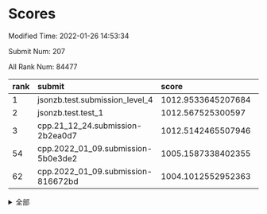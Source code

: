 # Scores

Modified Time: 2022-01-26 14:53:34

Submit Num: 207

All Rank Num: 84477

| rank |               submit               |       score        |       sigma        | pk_num |
| :--- | :--------------------------------- | :----------------- | :----------------- | :----- |
| 1    | jsonzb.test.submission_level_4     | 1012.9533645207684 | 0.785936220459965  | 1634   |
| 2    | jsonzb.test.test_1                 | 1012.567525300597  | 0.8188945055046966 | 1635   |
| 3    | cpp.21_12_24.submission-2b2ea0d7   | 1012.5142465507946 | 0.8232471342929275 | 1631   |
| 54   | cpp.2022_01_09.submission-5b0e3de2 | 1005.1587338402355 | 0.7059916333103345 | 1632   |
| 62   | cpp.2022_01_09.submission-816672bd | 1004.1012552952363 | 0.7274322990588116 | 1635   |


<details>
<summary>全部</summary>

| rank |                 submit                 |       score        |       sigma        | pk_num |
| :--- | :------------------------------------- | :----------------- | :----------------- | :----- |
| 1    | jsonzb.test.submission_level_4         | 1012.9533645207684 | 0.785936220459965  | 1634   |
| 2    | jsonzb.test.test_1                     | 1012.567525300597  | 0.8188945055046966 | 1635   |
| 3    | cpp.21_12_24.submission-2b2ea0d7       | 1012.5142465507946 | 0.8232471342929275 | 1631   |
| 4    | gobigger.level_3.submission_level_3_10 | 1011.6411285589451 | 0.7640746266099819 | 1632   |
| 5    | gobigger.level_3.submission_level_3_32 | 1011.180755105402  | 0.7838017060749488 | 1630   |
| 6    | gobigger.level_3.submission_level_3_43 | 1011.118497624151  | 0.7699103485577056 | 1633   |
| 7    | gobigger.level_3.submission_level_3_3  | 1011.086490792645  | 0.8037502572771746 | 1630   |
| 8    | gobigger.level_3.submission_level_3_48 | 1011.066518976495  | 0.7508683193280389 | 1634   |
| 9    | gobigger.level_3.submission_level_3_42 | 1010.9661525201628 | 0.7694154950404425 | 1633   |
| 10   | gobigger.level_3.submission_level_3_16 | 1010.964610821866  | 0.7763051939572191 | 1631   |
| 11   | gobigger.level_3.submission_level_3_31 | 1010.949144312523  | 0.7723470192932355 | 1633   |
| 12   | gobigger.level_3.submission_level_3_39 | 1010.7439244563847 | 0.7462732682904919 | 1635   |
| 13   | gobigger.level_3.submission_level_3_2  | 1010.7261397929299 | 0.774388630425795  | 1630   |
| 14   | gobigger.level_3.submission_level_3_22 | 1010.6711891640616 | 0.7562212574052163 | 1635   |
| 15   | gobigger.level_3.submission_level_3_36 | 1010.559368110701  | 0.7675492539010601 | 1629   |
| 16   | gobigger.level_3.submission_level_3_6  | 1010.5181902750784 | 0.7661574846400526 | 1633   |
| 17   | gobigger.level_3.submission_level_3_0  | 1010.4371705410475 | 0.7665724626039128 | 1630   |
| 18   | gobigger.level_3.submission_level_3_33 | 1010.4119713623983 | 0.756599841542585  | 1632   |
| 19   | gobigger.level_3.submission_level_3_46 | 1010.3223277175053 | 0.7555817100364894 | 1631   |
| 20   | gobigger.level_3.submission_level_3_24 | 1010.3018736374429 | 0.776950566120536  | 1635   |
| 21   | gobigger.level_3.submission_level_3_29 | 1010.2804698278853 | 0.7705154381820816 | 1633   |
| 22   | gobigger.level_3.submission_level_3_49 | 1010.1584665768393 | 0.756818745584471  | 1633   |
| 23   | gobigger.level_3.submission_level_3_7  | 1010.1278478906822 | 0.7905469967709162 | 1635   |
| 24   | gobigger.level_3.submission_level_3_40 | 1010.0906636166577 | 0.7929857689007384 | 1631   |
| 25   | gobigger.level_3.submission_level_3_19 | 1010.0882366200713 | 0.7659280627232641 | 1630   |
| 26   | gobigger.level_3.submission_level_3_12 | 1010.0216886017794 | 0.7580291545285486 | 1631   |
| 27   | gobigger.level_3.submission_level_3_47 | 1010.020581409227  | 0.7415422093988958 | 1635   |
| 28   | gobigger.level_3.submission_level_3_18 | 1010.0150363367397 | 0.7438425064920379 | 1634   |
| 29   | gobigger.level_3.submission_level_3_44 | 1009.851014255943  | 0.7610089428220094 | 1635   |
| 30   | gobigger.level_3.submission_level_3_9  | 1009.815830651223  | 0.7327611247854953 | 1632   |
| 31   | gobigger.level_3.submission_level_3_30 | 1009.7786010276511 | 0.7723776408058854 | 1632   |
| 32   | gobigger.level_3.submission_level_3_34 | 1009.7586001820373 | 0.7230864895108006 | 1631   |
| 33   | gobigger.level_3.submission_level_3_35 | 1009.6884850014944 | 0.7482512772386665 | 1630   |
| 34   | gobigger.level_3.submission_level_3_38 | 1009.6629167882046 | 0.7821585723294067 | 1631   |
| 35   | gobigger.level_3.submission_level_3_27 | 1009.6159386806269 | 0.7280257008348805 | 1629   |
| 36   | gobigger.level_3.submission_level_3_26 | 1009.5936867959821 | 0.7476575511103466 | 1631   |
| 37   | gobigger.level_3.submission_level_3_45 | 1009.5906896570044 | 0.7357431858120604 | 1634   |
| 38   | gobigger.level_3.submission_level_3_23 | 1009.5472604281449 | 0.7742243828514478 | 1638   |
| 39   | gobigger.level_3.submission_level_3_14 | 1009.5444773506713 | 0.7636309223823026 | 1633   |
| 40   | gobigger.level_3.submission_level_3_20 | 1009.4438095672673 | 0.7489660321296635 | 1636   |
| 41   | gobigger.level_3.submission_level_3_15 | 1009.3981897716671 | 0.7512448035621285 | 1633   |
| 42   | gobigger.level_3.submission_level_3_4  | 1009.3404976033346 | 0.7479616634147073 | 1632   |
| 43   | gobigger.level_3.submission_level_3_41 | 1009.2734298468373 | 0.7576144088153278 | 1632   |
| 44   | gobigger.level_3.submission_level_3_8  | 1009.2252385958622 | 0.7542386494890299 | 1631   |
| 45   | gobigger.level_3.submission_level_3_11 | 1009.2098509493626 | 0.7523363348906171 | 1629   |
| 46   | gobigger.level_3.submission_level_3_28 | 1009.2029863607644 | 0.739786946486071  | 1632   |
| 47   | gobigger.level_3.submission_level_3_13 | 1009.1882118190753 | 0.7298035110365543 | 1631   |
| 48   | gobigger.level_3.submission_level_3_5  | 1009.1816780962872 | 0.762898511709677  | 1633   |
| 49   | gobigger.level_3.submission_level_3_25 | 1009.1337798092325 | 0.7377722005841708 | 1632   |
| 50   | gobigger.level_3.submission_level_3_37 | 1008.6482473454116 | 0.7361373849508821 | 1631   |
| 51   | gobigger.level_3.submission_level_3_21 | 1008.5343693252453 | 0.7591299535748518 | 1631   |
| 52   | gobigger.level_3.submission_level_3_1  | 1007.9669746383227 | 0.7536730403741184 | 1630   |
| 53   | gobigger.level_3.submission_level_3_17 | 1007.8964113892906 | 0.7266116578191496 | 1629   |
| 54   | cpp.2022_01_09.submission-5b0e3de2     | 1005.1587338402355 | 0.7059916333103345 | 1632   |
| 55   | gobigger.level_1.submission_level_1_36 | 1004.995799505698  | 0.7246830773927557 | 1633   |
| 56   | gobigger.level_1.submission_level_1_13 | 1004.7854746779057 | 0.7100375057284857 | 1635   |
| 57   | gobigger.level_1.submission_level_1_32 | 1004.3884663550126 | 0.7189846483625859 | 1636   |
| 58   | gobigger.level_1.submission_level_1_40 | 1004.3122864819768 | 0.7177252496162625 | 1637   |
| 59   | gobigger.level_1.submission_level_1_46 | 1004.2541343794032 | 0.7157556232649053 | 1632   |
| 60   | gobigger.level_1.submission_level_1_42 | 1004.1841272127315 | 0.7138557394111835 | 1633   |
| 61   | gobigger.level_1.submission_level_1_11 | 1004.1786341546244 | 0.7246098349232564 | 1634   |
| 62   | cpp.2022_01_09.submission-816672bd     | 1004.1012552952363 | 0.7274322990588116 | 1635   |
| 63   | gobigger.level_1.submission_level_1_22 | 1004.0280596163291 | 0.7202392894250633 | 1635   |
| 64   | gobigger.level_1.submission_level_1_7  | 1003.9979463357352 | 0.720626158612597  | 1630   |
| 65   | gobigger.level_1.submission_level_1_20 | 1003.963301132253  | 0.7120859052932768 | 1633   |
| 66   | gobigger.level_1.submission_level_1_43 | 1003.9150549879085 | 0.7148646324017203 | 1633   |
| 67   | gobigger.level_1.submission_level_1_25 | 1003.875670971469  | 0.7079494568469583 | 1629   |
| 68   | gobigger.level_1.submission_level_1_23 | 1003.8503242587058 | 0.7083754797435451 | 1630   |
| 69   | gobigger.level_1.submission_level_1_16 | 1003.6614597675957 | 0.7341641492952026 | 1628   |
| 70   | gobigger.level_1.submission_level_1_6  | 1003.5967446989102 | 0.7140106348330041 | 1634   |
| 71   | gobigger.level_1.submission_level_1_29 | 1003.5464997231987 | 0.7096337340266788 | 1631   |
| 72   | gobigger.level_1.submission_level_1_19 | 1003.5125151584978 | 0.7213122082977051 | 1633   |
| 73   | gobigger.level_1.submission_level_1_21 | 1003.4760544548727 | 0.7224327732343515 | 1630   |
| 74   | gobigger.level_1.submission_level_1_14 | 1003.468056592095  | 0.7096824315432466 | 1632   |
| 75   | gobigger.level_1.submission_level_1_31 | 1003.4630915498935 | 0.7220350038086473 | 1634   |
| 76   | gobigger.level_1.submission_level_1_10 | 1003.4494310374979 | 0.7153461583890475 | 1634   |
| 77   | gobigger.level_1.submission_level_1_44 | 1003.4430399032167 | 0.7211707556202247 | 1632   |
| 78   | gobigger.level_1.submission_level_1_9  | 1003.393709294411  | 0.717243191722153  | 1629   |
| 79   | gobigger.level_1.submission_level_1_1  | 1003.252033175241  | 0.7222038903820297 | 1631   |
| 80   | gobigger.level_1.submission_level_1_48 | 1003.2407162939352 | 0.723057982576682  | 1629   |
| 81   | gobigger.level_1.submission_level_1_39 | 1003.2339564284277 | 0.7094957715169018 | 1629   |
| 82   | gobigger.level_1.submission_level_1_33 | 1003.2331981329816 | 0.7174476113730165 | 1633   |
| 83   | gobigger.level_1.submission_level_1_24 | 1003.1987739751943 | 0.7118442291394198 | 1632   |
| 84   | gobigger.level_1.submission_level_1_41 | 1003.1869480465135 | 0.7135446465952939 | 1636   |
| 85   | gobigger.level_1.submission_level_1_12 | 1003.1570374422424 | 0.709613313115083  | 1636   |
| 86   | gobigger.level_1.submission_level_1_38 | 1003.0781324006999 | 0.720366084680981  | 1631   |
| 87   | gobigger.level_1.submission_level_1_27 | 1003.0628202861612 | 0.7177307937301565 | 1628   |
| 88   | gobigger.level_1.submission_level_1_37 | 1002.9583028404957 | 0.719430865766692  | 1636   |
| 89   | gobigger.level_1.submission_level_1_47 | 1002.9404620808094 | 0.7204094436608379 | 1633   |
| 90   | gobigger.level_1.submission_level_1_49 | 1002.9312261692093 | 0.7103752924589258 | 1634   |
| 91   | gobigger.level_1.submission_level_1_15 | 1002.9197572832168 | 0.7044721028243233 | 1635   |
| 92   | gobigger.level_1.submission_level_1_45 | 1002.8519003477022 | 0.716820718914434  | 1631   |
| 93   | gobigger.level_1.submission_level_1_30 | 1002.8276408775724 | 0.710600444510863  | 1635   |
| 94   | gobigger.level_1.submission_level_1_26 | 1002.6659408667416 | 0.7214115462465848 | 1633   |
| 95   | gobigger.level_1.submission_level_1_0  | 1002.6452652141568 | 0.723973471642398  | 1632   |
| 96   | gobigger.level_1.submission_level_1_28 | 1002.6091180564279 | 0.7214219361513525 | 1632   |
| 97   | gobigger.level_1.submission_level_1_18 | 1002.5989492078088 | 0.7117690199399573 | 1632   |
| 98   | gobigger.level_1.submission_level_1_35 | 1002.548055184474  | 0.7093406604386533 | 1629   |
| 99   | gobigger.level_1.submission_level_1_17 | 1002.48102422696   | 0.7195992552996836 | 1633   |
| 100  | gobigger.level_1.submission_level_1_5  | 1002.3746406199779 | 0.7008757236542723 | 1632   |
| 101  | gobigger.level_1.submission_level_1_34 | 1002.2278605508259 | 0.6999025667111517 | 1636   |
| 102  | gobigger.level_1.submission_level_1_8  | 1001.9996186866586 | 0.7060798665968224 | 1627   |
| 103  | gobigger.level_1.submission_level_1_4  | 1001.9787676093941 | 0.709800594440588  | 1635   |
| 104  | gobigger.level_1.submission_level_1_3  | 1001.8136833449392 | 0.7154178753451145 | 1635   |
| 105  | gobigger.level_1.submission_level_1_2  | 1001.4408272757898 | 0.7077904813251659 | 1628   |
| 106  | gobigger.random.submission_random_39   | 997.3800009089624  | 0.7082828680604148 | 1633   |
| 107  | gobigger.random.submission_random_2    | 997.312426045426   | 0.7047003426893621 | 1635   |
| 108  | gobigger.random.submission_random_36   | 997.034250559179   | 0.7103975236183299 | 1633   |
| 109  | gobigger.random.submission_random_37   | 996.9743434059212  | 0.7063168221867485 | 1634   |
| 110  | gobigger.random.submission_random_18   | 996.8796908386654  | 0.7009844680546139 | 1636   |
| 111  | gobigger.random.submission_random_21   | 996.8623737484857  | 0.728292858706699  | 1636   |
| 112  | gobigger.random.submission_random_20   | 996.852038978523   | 0.7083003237463059 | 1632   |
| 113  | gobigger.random.submission_random_46   | 996.8435774915233  | 0.715512067625467  | 1632   |
| 114  | gobigger.random.submission_random_5    | 996.8198193186331  | 0.7056902612330731 | 1632   |
| 115  | gobigger.random.submission_random_48   | 996.7009974045261  | 0.7243808055559102 | 1633   |
| 116  | gobigger.random.submission_random_0    | 996.6850716957758  | 0.7061546210707181 | 1635   |
| 117  | gobigger.random.submission_random_11   | 996.5665841193809  | 0.7051333792486508 | 1630   |
| 118  | gobigger.random.submission_random_45   | 996.5295184456736  | 0.7129617775086848 | 1635   |
| 119  | gobigger.random.submission_random_32   | 996.4607538235252  | 0.7148562031346463 | 1631   |
| 120  | gobigger.random.submission_random_30   | 996.4030825660914  | 0.7010806020103446 | 1626   |
| 121  | gobigger.random.submission_random_1    | 996.400927960767   | 0.7045007094842152 | 1632   |
| 122  | gobigger.random.submission_random_38   | 996.3579617058683  | 0.7042882013008286 | 1628   |
| 123  | gobigger.random.submission_random_44   | 996.2989855228685  | 0.7091542426006945 | 1634   |
| 124  | gobigger.random.submission_random_10   | 996.2522307213584  | 0.7036282556888238 | 1636   |
| 125  | gobigger.random.submission_random_35   | 996.2428412275277  | 0.6985063620883697 | 1631   |
| 126  | gobigger.random.submission_random_34   | 996.2181463895516  | 0.7015735164161887 | 1632   |
| 127  | gobigger.random.submission_random_12   | 996.158404368567   | 0.7043860822672735 | 1633   |
| 128  | gobigger.random.submission_random_15   | 996.1531255635136  | 0.7185668237847563 | 1635   |
| 129  | gobigger.random.submission_random_7    | 996.1002606232832  | 0.7197175221830837 | 1633   |
| 130  | gobigger.random.submission_random_33   | 996.0816412875137  | 0.712172238462511  | 1636   |
| 131  | gobigger.random.submission_random_27   | 996.0287251565267  | 0.7320437793285649 | 1634   |
| 132  | gobigger.random.submission_random_42   | 995.9641007807314  | 0.7105623590556307 | 1635   |
| 133  | gobigger.random.submission_random_19   | 995.8967006780474  | 0.7125756758530799 | 1631   |
| 134  | gobigger.random.submission_random_22   | 995.8525755259441  | 0.7233441667689635 | 1635   |
| 135  | gobigger.random.submission_random_14   | 995.8174348834186  | 0.710589764197602  | 1633   |
| 136  | gobigger.random.submission_random_25   | 995.7511917015121  | 0.7155315079218977 | 1636   |
| 137  | gobigger.random.submission_random_47   | 995.7160099543252  | 0.7275213374438513 | 1630   |
| 138  | gobigger.random.submission_random_8    | 995.7049922713294  | 0.7142837376045705 | 1634   |
| 139  | gobigger.random.submission_random_26   | 995.65087370887    | 0.7174310346155656 | 1633   |
| 140  | gobigger.random.submission_random_9    | 995.6504145284167  | 0.7096752465456531 | 1634   |
| 141  | gobigger.random.submission_random_43   | 995.6334374821047  | 0.7019395604503569 | 1631   |
| 142  | gobigger.random.submission_random_3    | 995.6099394678067  | 0.7093438321340371 | 1632   |
| 143  | gobigger.random.submission_random_41   | 995.4693852613411  | 0.7131370581239797 | 1628   |
| 144  | gobigger.random.submission_random_24   | 995.4178575353371  | 0.7183569028913774 | 1631   |
| 145  | gobigger.random.submission_random_6    | 995.4173707289165  | 0.7041153442886949 | 1631   |
| 146  | gobigger.random.submission_random_16   | 995.3691656079668  | 0.713034879599405  | 1633   |
| 147  | gobigger.random.submission_random_13   | 995.3411116503213  | 0.7178431197573719 | 1636   |
| 148  | gobigger.random.submission_random_49   | 995.2722092172812  | 0.7067718500393256 | 1637   |
| 149  | gobigger.random.submission_random_29   | 995.2226788503508  | 0.7167701690515977 | 1635   |
| 150  | gobigger.random.submission_random_28   | 995.2088445028536  | 0.7235843759125818 | 1635   |
| 151  | gobigger.random.submission_random_31   | 995.1502069355006  | 0.713954011074918  | 1631   |
| 152  | gobigger.random.submission_random_17   | 995.0511713611528  | 0.711267396479495  | 1633   |
| 153  | gobigger.random.submission_random_40   | 994.9302572817767  | 0.7185005157202623 | 1633   |
| 154  | gobigger.random.submission_random_23   | 994.824388341943   | 0.715460925797175  | 1636   |
| 155  | gobigger.random.submission_random_4    | 994.4737389194271  | 0.7141213813912786 | 1635   |
| 156  | gobigger.level_2.submission_level_2_39 | 993.932615053448   | 0.7393432200755472 | 1636   |
| 157  | gobigger.level_2.submission_level_2_32 | 993.4411634135843  | 0.7536980186647223 | 1629   |
| 158  | gobigger.level_2.submission_level_2_38 | 993.3799706120107  | 0.7326547285195276 | 1629   |
| 159  | gobigger.level_2.submission_level_2_4  | 992.8828925451701  | 0.7395573581171635 | 1632   |
| 160  | gobigger.level_2.submission_level_2_31 | 992.8610624836888  | 0.7350073790667775 | 1635   |
| 161  | gobigger.level_2.submission_level_2_10 | 992.8445926782819  | 0.7345943716922219 | 1632   |
| 162  | gobigger.level_2.submission_level_2_15 | 992.7819118661355  | 0.7305972743709938 | 1628   |
| 163  | gobigger.level_2.submission_level_2_25 | 992.7289536761688  | 0.7321779945729153 | 1631   |
| 164  | gobigger.level_2.submission_level_2_17 | 992.6608880953185  | 0.7374532802949549 | 1635   |
| 165  | gobigger.level_2.submission_level_2_5  | 992.6528236774582  | 0.7540433330964226 | 1632   |
| 166  | gobigger.level_2.submission_level_2_19 | 992.5657918979988  | 0.7609919849254598 | 1632   |
| 167  | gobigger.level_2.submission_level_2_24 | 992.565163778598   | 0.751002041709788  | 1630   |
| 168  | gobigger.level_2.submission_level_2_16 | 992.5498586594365  | 0.7428120998094303 | 1632   |
| 169  | gobigger.level_2.submission_level_2_22 | 992.4623456272408  | 0.7463814489377623 | 1633   |
| 170  | gobigger.level_2.submission_level_2_1  | 992.2599940389548  | 0.7434122128989087 | 1632   |
| 171  | gobigger.level_2.submission_level_2_42 | 992.2445156968629  | 0.7519937552026038 | 1635   |
| 172  | gobigger.level_2.submission_level_2_28 | 992.2292883794576  | 0.7405784763309228 | 1631   |
| 173  | gobigger.level_2.submission_level_2_33 | 992.1671871861714  | 0.7423058999629186 | 1633   |
| 174  | gobigger.level_2.submission_level_2_29 | 992.1374285496183  | 0.7456120426037736 | 1634   |
| 175  | gobigger.level_2.submission_level_2_12 | 992.1291222022694  | 0.7484053379346711 | 1635   |
| 176  | gobigger.level_2.submission_level_2_40 | 992.1002546562678  | 0.7655994455009841 | 1633   |
| 177  | gobigger.level_2.submission_level_2_3  | 992.0864300401071  | 0.7312521921151945 | 1632   |
| 178  | gobigger.level_2.submission_level_2_43 | 992.0542570546426  | 0.7412382979986151 | 1630   |
| 179  | gobigger.level_2.submission_level_2_41 | 992.0538268449299  | 0.7415690355382908 | 1630   |
| 180  | gobigger.level_2.submission_level_2_9  | 992.0240375859723  | 0.7364326359495432 | 1630   |
| 181  | gobigger.level_2.submission_level_2_11 | 992.0116416833304  | 0.7462077629960425 | 1629   |
| 182  | gobigger.level_2.submission_level_2_23 | 991.8775194050864  | 0.7528487823093948 | 1639   |
| 183  | gobigger.level_2.submission_level_2_6  | 991.7855563198516  | 0.7347945794924373 | 1631   |
| 184  | gobigger.level_2.submission_level_2_26 | 991.7658916396657  | 0.7429779282312313 | 1638   |
| 185  | gobigger.level_2.submission_level_2_45 | 991.7604063242441  | 0.7384061329752541 | 1630   |
| 186  | gobigger.level_2.submission_level_2_49 | 991.7594467407398  | 0.7494259477286831 | 1631   |
| 187  | gobigger.level_2.submission_level_2_18 | 991.7200704002252  | 0.7598740919035948 | 1631   |
| 188  | gobigger.level_2.submission_level_2_27 | 991.6954076944678  | 0.7413223932378635 | 1634   |
| 189  | gobigger.level_2.submission_level_2_48 | 991.6928672822401  | 0.761712024336723  | 1632   |
| 190  | gobigger.level_2.submission_level_2_46 | 991.5654833082673  | 0.7566792984769743 | 1630   |
| 191  | gobigger.level_2.submission_level_2_8  | 991.548061822745   | 0.7544742056780663 | 1630   |
| 192  | gobigger.level_2.submission_level_2_0  | 991.2854185195564  | 0.7521533672066893 | 1633   |
| 193  | gobigger.level_2.submission_level_2_13 | 991.2494819454972  | 0.7514489166628145 | 1632   |
| 194  | gobigger.level_2.submission_level_2_2  | 991.1793879778116  | 0.7615841106367456 | 1629   |
| 195  | gobigger.level_2.submission_level_2_14 | 991.1189285845722  | 0.7457822947316891 | 1632   |
| 196  | gobigger.level_2.submission_level_2_7  | 991.0627580762953  | 0.7531564370507959 | 1637   |
| 197  | gobigger.level_2.submission_level_2_34 | 991.0527833364864  | 0.75632962541841   | 1631   |
| 198  | gobigger.level_2.submission_level_2_20 | 990.8813651133635  | 0.7559900758374527 | 1634   |
| 199  | gobigger.level_2.submission_level_2_21 | 990.81341587542    | 0.7467313258625496 | 1632   |
| 200  | gobigger.level_2.submission_level_2_47 | 990.5818257711533  | 0.7667582985728539 | 1633   |
| 201  | gobigger.level_2.submission_level_2_30 | 990.5036646731078  | 0.7699920365889054 | 1628   |
| 202  | gobigger.level_2.submission_level_2_44 | 990.0997658451921  | 0.7649353855622568 | 1632   |
| 203  | gobigger.level_2.submission_level_2_37 | 990.0806337401318  | 0.7810878380075952 | 1630   |
| 204  | gobigger.level_2.submission_level_2_36 | 989.6642141394656  | 0.7747911455874835 | 1630   |
| 205  | gobigger.level_2.submission_level_2_35 | 989.6219607240926  | 0.7628613223034447 | 1629   |
| 206  | gobigger.none.submission_none_0        | 978.3139728101808  | 1.3110323504846897 | 1636   |
| 207  | gobigger.none.submission_none_1        | 975.5879304632574  | 1.5290619736337765 | 1629   |

</details>